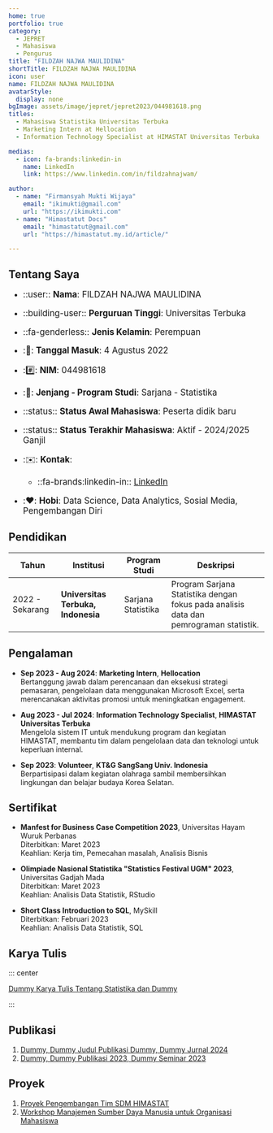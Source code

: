 ```yaml
---
home: true
portfolio: true
category:
  - JEPRET
  - Mahasiswa
  - Pengurus
title: "FILDZAH NAJWA MAULIDINA"
shortTitle: FILDZAH NAJWA MAULIDINA
icon: user
name: FILDZAH NAJWA MAULIDINA
avatarStyle:
  display: none
bgImage: assets/image/jepret/jepret2023/044981618.png
titles:
  - Mahasiswa Statistika Universitas Terbuka
  - Marketing Intern at Hellocation
  - Information Technology Specialist at HIMASTAT Universitas Terbuka

medias:
  - icon: fa-brands:linkedin-in
    name: LinkedIn
    link: https://www.linkedin.com/in/fildzahnajwam/

author:
  - name: "Firmansyah Mukti Wijaya"
    email: "ikimukti@gmail.com"
    url: "https://ikimukti.com"
  - name: "Himastatut Docs"
    email: "himastatut@gmail.com"
    url: "https://himastatut.my.id/article/"

---
```


## Tentang Saya

<div style="font-size: 1.2em">

- ::user:: **Nama**: FILDZAH NAJWA MAULIDINA
- ::building-user:: **Perguruan Tinggi**: Universitas Terbuka
- ::fa-genderless:: **Jenis Kelamin**: Perempuan
- ::calendar:: **Tanggal Masuk**: 4 Agustus 2022
- ::hash:: **NIM**: 044981618
- ::book:: **Jenjang - Program Studi**: Sarjana - Statistika
- ::status:: **Status Awal Mahasiswa**: Peserta didik baru
- ::status:: **Status Terakhir Mahasiswa**: Aktif - 2024/2025 Ganjil
- ::envelope:: **Kontak**:
  - ::fa-brands:linkedin-in:: [LinkedIn](https://www.linkedin.com/in/fildzahnajwam/)
  
- ::heart:: **Hobi**: Data Science, Data Analytics, Sosial Media, Pengembangan Diri

</div>

## Pendidikan

| Tahun       | Institusi                        | Program Studi           | Deskripsi                                                               |
|-------------|-----------------------------------|-------------------------|-------------------------------------------------------------------------|
| 2022 - Sekarang | **Universitas Terbuka, Indonesia** | Sarjana Statistika       | Program Sarjana Statistika dengan fokus pada analisis data dan pemrograman statistik. |

## Pengalaman

- **Sep 2023 - Aug 2024**: **Marketing Intern**, **Hellocation**  
  Bertanggung jawab dalam perencanaan dan eksekusi strategi pemasaran, pengelolaan data menggunakan Microsoft Excel, serta merencanakan aktivitas promosi untuk meningkatkan engagement.
  
- **Aug 2023 - Jul 2024**: **Information Technology Specialist**, **HIMASTAT Universitas Terbuka**  
  Mengelola sistem IT untuk mendukung program dan kegiatan HIMASTAT, membantu tim dalam pengelolaan data dan teknologi untuk keperluan internal.

- **Sep 2023**: **Volunteer**, **KT&G SangSang Univ. Indonesia**  
  Berpartisipasi dalam kegiatan olahraga sambil membersihkan lingkungan dan belajar budaya Korea Selatan.

## Sertifikat

- **Manfest for Business Case Competition 2023**, Universitas Hayam Wuruk Perbanas  
  Diterbitkan: Maret 2023  
  Keahlian: Kerja tim, Pemecahan masalah, Analisis Bisnis

- **Olimpiade Nasional Statistika "Statistics Festival UGM" 2023**, Universitas Gadjah Mada  
  Diterbitkan: Maret 2023  
  Keahlian: Analisis Data Statistik, RStudio

- **Short Class Introduction to SQL**, MySkill  
  Diterbitkan: Februari 2023  
  Keahlian: Analisis Data Statistik, SQL

## Karya Tulis

::: center

[Dummy Karya Tulis Tentang Statistika dan Dummy](MHS044981618.md)

:::

## Publikasi

1. [Dummy, Dummy Judul Publikasi Dummy, Dummy Jurnal 2024](https://dummy-jurnal.example.com)
2. [Dummy, Dummy Publikasi 2023, Dummy Seminar 2023](https://dummy-seminar.example.com)

## Proyek

1. [Proyek Pengembangan Tim SDM HIMASTAT](https://dummy-proyek-sdm.example.com)
2. [Workshop Manajemen Sumber Daya Manusia untuk Organisasi Mahasiswa](https://dummy-workshop-sdm.example.com)
